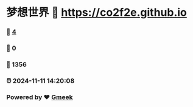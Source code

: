# 梦想世界 :link: https://co2f2e.github.io 
### :page_facing_up: [4](https://co2f2e.github.io/tag.html) 
### :speech_balloon: 0 
### :hibiscus: 1356 
### :alarm_clock: 2024-11-11 14:20:08 
### Powered by :heart: [Gmeek](https://github.com/Meekdai/Gmeek)
